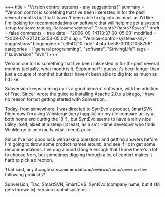 +++
title = "Version control systems - any suggestions?"
summary = "Version control is something that I've been interested in for the past several months but that I haven't been able to dig into as much as I'd like. I'm looking for recommendations on software that will help me get a system setup for some testing. Recommendations? Thoughts? Rants? Raves?"
draft = false
comments = true
date = "2006-09-14T18:37:00-05:00"
modified = "2009-07-22T21:52:53-05:00"
slug = "Version-control-systems-any-suggestions"
blogengine = "c694f210-bdef-454a-be58-001021058756"
categories = ["general programming", "software", "StrivingLife"]
tags = ["subversion", "svn"]
+++

<p>Version control is something that I've been interested in for the past several months (actually, what month is it, September? I guess it's been longer than just a couple of months) but that I haven't been able to dig into as much as I'd like.</p>
<p>Subversion keeps coming up as a good piece of software, with the addition of Trac. Since I wrote the guide to installing Apache 2.0.x a bit ago, I have no reason for not getting started with Subversion.</p>
<p>Today, from somewhere, I was directed to SyntEvo's product, SmartSVN. Right now I'm using WinMerge (very happily) for my file compare utility at both home and during the '8-5', but SyntEvo seems to have a fairly nice utility itself, albeit at a steep (at least, as a small-time developer who finds WinMerge to be exactly what I need) price.</p>
<p>Since I've had good luck with asking questions and getting answers before, I'm going to throw some product names around, and see if I can get some recommendations. I've dug around Google enough that I know there's a lot to choose from, but sometimes digging through a lot of content makes it hard to pick a direction.</p>
<p>That said, any thoughts/recommendations/reviews/rants/raves on the following products?</p>
<p>Subversion, Trac, SmartSVN, SmartCVS, SyntEvo (company name, but it still gets thrown in), version control systems.</p>
